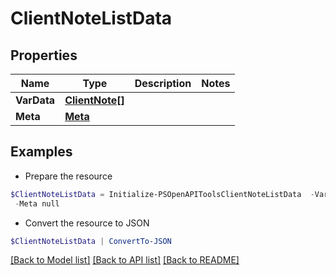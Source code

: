 # ClientNoteListData
## Properties

Name | Type | Description | Notes
------------ | ------------- | ------------- | -------------
**VarData** | [**ClientNote[]**](ClientNote.md) |  | 
**Meta** | [**Meta**](Meta.md) |  | 

## Examples

- Prepare the resource
```powershell
$ClientNoteListData = Initialize-PSOpenAPIToolsClientNoteListData  -VarData null `
 -Meta null
```

- Convert the resource to JSON
```powershell
$ClientNoteListData | ConvertTo-JSON
```

[[Back to Model list]](../README.md#documentation-for-models) [[Back to API list]](../README.md#documentation-for-api-endpoints) [[Back to README]](../README.md)


